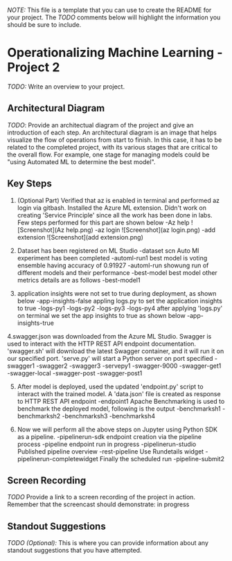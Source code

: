 *NOTE:* This file is a template that you can use to create the README for your project. The *TODO* comments below will highlight the information you should be sure to include.


# Operationalizing Machine Learning - Project 2

*TODO:* Write an overview to your project.

## Architectural Diagram
*TODO*: Provide an architectual diagram of the project and give an introduction of each step. An architectural diagram is an image that helps visualize the flow of operations from start to finish. In this case, it has to be related to the completed project, with its various stages that are critical to the overall flow. For example, one stage for managing models could be "using Automated ML to determine the best model". 


## Key Steps

1. (Optional Part) Verified that az is enabled in terminal and performed az login via gitbash. Installed the Azure ML extension. Didn't work on creating 'Service Principle' since all the work has been done in labs. Few steps  performed for this part are shown below
-Az help
![Screenshot](Az help.png)
-az login
![Screenshot](az login.png) 
-add extension
![Screenshot](add extension.png) 

2. Dataset has been registered on ML Studio
-dataset scn
Auto Ml experiment has been completed
-automl-run1
best model is voting ensemble having accuracy of 0.91927
-automl-run
showung run of different models and their performance
-best-model
best model other metrics details are as follows
-best-model1

3. application insights were not set to true during deployment, as shown below
-app-insights-false
appling logs.py to set the application insights to true
-logs-py1
-logs-py2
-logs-py3
-logs-py4
after applying 'logs.py' on terminal we set the app insights to true as shown below
-app-insights-true

4.swagger.json was downloaded from the Azure ML Studio. Swagger is used to interact with the HTTP REST API endpoint documentation. 'swagger.sh' will download the latest Swagger container, and it will run it on our specified port. 'serve.py' will start a Python server on port specified
-swagger1
-swagger2
-swagger3
-servepy1
-swagger-9000
-swagger-get1
-swagger-local
-swagger-post
-swagger-post1

5. After model is deployed, used the updated 'endpoint.py' script to interact with the trained model. A 'data.json' file is created as response to HTTP REST API endpoint
-endpoint1
Apache Benchmarking is used to benchmark the deployed model, following is the output
-benchmarksh1
-benchmarksh2
-benchmarksh3
-benchmarksh4

6. Now we will perform all the above steps on Jupyter using Python SDK as a pipeline.
-pipelinerun-sdk
endpoint creation via the pipeline process
-pipeline endpoint
run in progress
-pipelinerun-studio
Published pipeline overview
-rest-pipeline
Use Rundetails widget
-pipelinerun-completewidget
Finally the scheduled run
-pipeline-submit2

## Screen Recording
*TODO* Provide a link to a screen recording of the project in action. Remember that the screencast should demonstrate:
in progress
## Standout Suggestions
*TODO (Optional):* This is where you can provide information about any standout suggestions that you have attempted.

